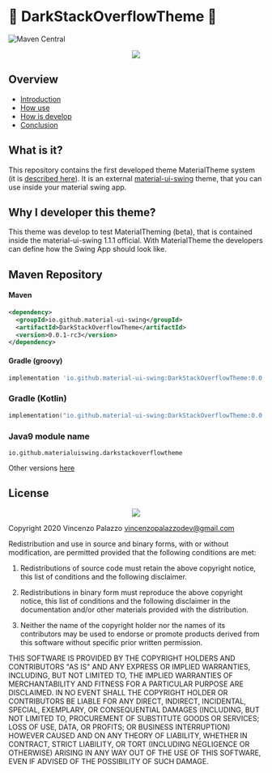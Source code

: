 # :art:  DarkStackOverflowTheme :art: 

![Maven Central](https://img.shields.io/maven-central/v/io.github.material-ui-swing/DarkStackOverflowTheme?color=orange&style=for-the-badge)
<div align="center">
<img src="https://i.postimg.cc/WpmMMq2M/Selection-041.png" border="0">
</div>

## Overview

- [Introduction](#TODO)
- [How use](#TODO)
- [How is develop](#TODO)
- [Conclusion](#TODO)

## What is it?

This repository contains the first developed theme MaterialTheme system (it is [described here](https://github.com/vincenzopalazzo/material-ui-swing/wiki)).
It is an external [material-ui-swing](https://github.com/vincenzopalazzo/material-ui-swing) theme, that you can use inside your material swing app.

## Why I developer this theme? 

This theme was develop to test MaterialTheming (beta), that is contained inside the material-ui-swing 1.1.1 official. 
With MaterialTheme the developers can define how the Swing App should look like.

## Maven Repository

#### Maven
```xml
<dependency>
  <groupId>io.github.material-ui-swing</groupId>
  <artifactId>DarkStackOverflowTheme</artifactId>
  <version>0.0.1-rc3</version>
</dependency>
```

#### Gradle (groovy)
```groovy
implementation 'io.github.material-ui-swing:DarkStackOverflowTheme:0.0.1-rc3'
```
### Gradle (Kotlin)
```kotlin
implementation("io.github.material-ui-swing:DarkStackOverflowTheme:0.0.1-rc3")
```

### Java9 module name
```
io.github.materialuiswing.darkstackoverflowtheme
```

Other versions [here](https://search.maven.org/search?q=g:io.github.material-ui-swing:DarkStackOverflowTheme)

## License

<div align="center">
  <img src="https://camo.githubusercontent.com/d0d002b0bfba052685aac76992b55d1e357a5685/68747470733a2f2f6f70656e736f757263652e6f72672f66696c65732f6f73695f6b6579686f6c655f333030583330305f39307070695f302e706e67"/>
</div>

Copyright 2020 Vincenzo Palazzo vincenzopalazzodev@gmail.com

Redistribution and use in source and binary forms, with or without modification, are permitted provided that the following conditions are met:

1. Redistributions of source code must retain the above copyright notice, this list of conditions and the following disclaimer.

2. Redistributions in binary form must reproduce the above copyright notice, this list of conditions 
and the following disclaimer in the documentation and/or other materials provided with the distribution.

3. Neither the name of the copyright holder nor the names of its contributors may be used to endorse or promote products 
derived from this software without specific prior written permission.

THIS SOFTWARE IS PROVIDED BY THE COPYRIGHT HOLDERS AND CONTRIBUTORS "AS IS" AND ANY EXPRESS OR IMPLIED WARRANTIES, 
INCLUDING, BUT NOT LIMITED TO, THE IMPLIED WARRANTIES OF MERCHANTABILITY AND FITNESS FOR A PARTICULAR PURPOSE ARE DISCLAIMED. 
IN NO EVENT SHALL THE COPYRIGHT HOLDER OR CONTRIBUTORS BE LIABLE FOR ANY DIRECT, INDIRECT, INCIDENTAL, SPECIAL, EXEMPLARY, 
OR CONSEQUENTIAL DAMAGES (INCLUDING, BUT NOT LIMITED TO, PROCUREMENT OF SUBSTITUTE GOODS OR SERVICES; LOSS OF USE, DATA, OR PROFITS; 
OR BUSINESS INTERRUPTION) HOWEVER CAUSED AND ON ANY THEORY OF LIABILITY, WHETHER IN CONTRACT, STRICT LIABILITY, OR TORT (INCLUDING NEGLIGENCE OR OTHERWISE) 
ARISING IN ANY WAY OUT OF THE USE OF THIS SOFTWARE, EVEN IF ADVISED OF THE POSSIBILITY OF SUCH DAMAGE.


